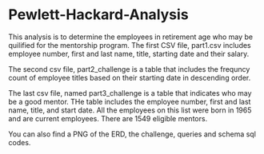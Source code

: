 # Pewlett-Hackard-Analysis

This analysis is to determine the employees in retirement age who may be quilified for the mentorship program. The first CSV file, part1.csv includes employee number, first and last name, title, starting date and their salary. 

The second csv file, part2_challenge is a table that includes the frequncy count of employee titles based on their starting date in descending order. 

The last csv file, named part3_challenge is a table that indicates who may be a good mentor. THe table includes the employee number, first and last name, title, and start date. All the employees on this list were born in 1965 and are current employees. There are 1549 eligible mentors. 

You can also find a PNG of the ERD, the challenge, queries and schema sql codes. 
